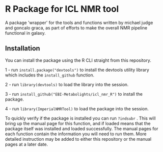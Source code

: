 # R Package for ICL NMR tool

A package 'wrapper' for the tools and functions written by michael judge and goncalo graca, as part of efforts to make the overall NMR pipeline functional in galaxy.

## Installation
You can install the package using the R CLI straight from this repository.

1 - run `install.package("devtools")` to install the devtools utility library which includes the `install_github` function.

2 - run `library(devtools)` to load the library into the session.

3 - run `install_github("EBI-Metabolights/icl_nmr_R")` to install the package.

4 - run `library(ImperialNMRTool)` to load the package into the session.

To quickly verify if the package is installed you can run `?indsubr` . This will bring up the manual page for this function, and if loaded means that the package itself was installed and loaded successfully. The manual pages for each function contain the information you will need to run them. More detailed instruction may be added to either this repository or the manual pages at a later date.

